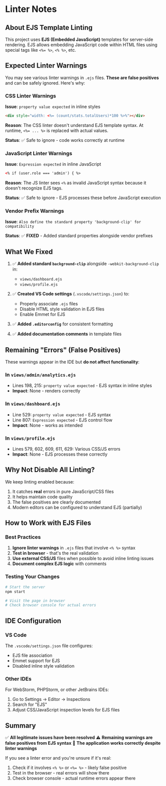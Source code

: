 # Linter Notes

## About EJS Template Linting

This project uses **EJS (Embedded JavaScript)** templates for server-side rendering. EJS allows embedding JavaScript code within HTML files using special tags like `<%= %>`, `<% %>`, etc.

## Expected Linter Warnings

You may see various linter warnings in `.ejs` files. **These are false positives** and can be safely ignored. Here's why:

### CSS Linter Warnings

**Issue**: `property value expected` in inline styles
```html
<div style="width: <%= (count/stats.totalUsers)*100 %>%"></div>
```

**Reason**: The CSS linter doesn't understand EJS template syntax. At runtime, `<%= ... %>` is replaced with actual values.

**Status**: ✅ Safe to ignore - code works correctly at runtime

### JavaScript Linter Warnings

**Issue**: `Expression expected` in inline JavaScript
```html
<% if (user.role === 'admin') { %>
```

**Reason**: The JS linter sees `<%` as invalid JavaScript syntax because it doesn't recognize EJS tags.

**Status**: ✅ Safe to ignore - EJS processes these before JavaScript execution

### Vendor Prefix Warnings

**Issue**: `Also define the standard property 'background-clip' for compatibility`

**Status**: ✅ **FIXED** - Added standard properties alongside vendor prefixes

## What We Fixed

1. ✅ **Added standard `background-clip`** alongside `-webkit-background-clip` in:
   - `views/dashboard.ejs`
   - `views/profile.ejs`

2. ✅ **Created VS Code settings** (`.vscode/settings.json`) to:
   - Properly associate `.ejs` files
   - Disable HTML style validation in EJS files
   - Enable Emmet for EJS

3. ✅ **Added `.editorconfig`** for consistent formatting

4. ✅ **Added documentation comments** in template files

## Remaining "Errors" (False Positives)

These warnings appear in the IDE but **do not affect functionality**:

### In `views/admin/analytics.ejs`
- Lines 198, 215: `property value expected` - EJS syntax in inline styles
- **Impact**: None - renders correctly

### In `views/dashboard.ejs`
- Line 529: `property value expected` - EJS syntax
- Line 807: `Expression expected` - EJS control flow
- **Impact**: None - works as intended

### In `views/profile.ejs`
- Lines 579, 602, 609, 611, 629: Various CSS/JS errors
- **Impact**: None - EJS processes these correctly

## Why Not Disable All Linting?

We keep linting enabled because:
1. It catches **real** errors in pure JavaScript/CSS files
2. It helps maintain code quality
3. The false positives are clearly documented
4. Modern editors can be configured to understand EJS (partially)

## How to Work with EJS Files

### Best Practices
1. **Ignore linter warnings** in `.ejs` files that involve `<% %>` syntax
2. **Test in browser** - that's the real validation
3. **Use external CSS/JS** files when possible to avoid inline linting issues
4. **Document complex EJS logic** with comments

### Testing Your Changes
```bash
# Start the server
npm start

# Visit the page in browser
# Check browser console for actual errors
```

## IDE Configuration

### VS Code
The `.vscode/settings.json` file configures:
- EJS file association
- Emmet support for EJS
- Disabled inline style validation

### Other IDEs
For WebStorm, PHPStorm, or other JetBrains IDEs:
1. Go to Settings → Editor → Inspections
2. Search for "EJS"
3. Adjust CSS/JavaScript inspection levels for EJS files

## Summary

✅ **All legitimate issues have been resolved**
⚠️ **Remaining warnings are false positives from EJS syntax**
🚀 **The application works correctly despite linter warnings**

If you see a linter error and you're unsure if it's real:
1. Check if it involves `<% %>` or `<%= %>` - likely false positive
2. Test in the browser - real errors will show there
3. Check browser console - actual runtime errors appear there
